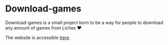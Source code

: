 # Download-games
Download-games is a small project born to be a way for people to download any amount of games from Liches :heart:

The website is accessible [here](https://lore812.github.io/Download-games/).
